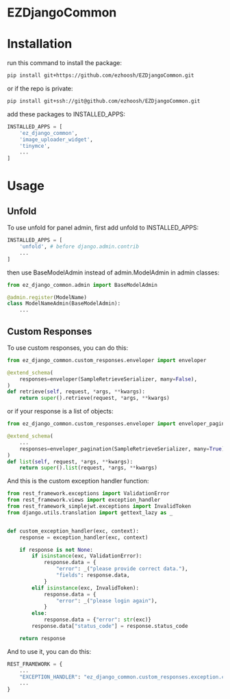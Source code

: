# EZDjangoCommon

# Installation

run this command to install the package:

``` bash
pip install git+https://github.com/ezhoosh/EZDjangoCommon.git
```

or if the repo is private:

``` bash
pip install git+ssh://git@github.com/ezhoosh/EZDjangoCommon.git
```

add these packages to INSTALLED_APPS:

``` python
INSTALLED_APPS = [
    'ez_django_common',
    'image_uploader_widget',
    'tinymce',
    ...
]
```

# Usage

## Unfold
To use unfold for panel admin, first add unfold to INSTALLED_APPS:

``` python
INSTALLED_APPS = [
    'unfold', # before django.admin.contrib
    ...
]
```

then use BaseModelAdmin instead of admin.ModelAdmin in admin classes:

``` python
from ez_django_common.admin import BaseModelAdmin

@admin.register(ModelName)
class ModelNameAdmin(BaseModelAdmin):
    ...
```

## Custom Responses
To use custom responses, you can do this:

``` python
from ez_django_common.custom_responses.enveloper import enveloper

@extend_schema(
    responses=enveloper(SampleRetrieveSerializer, many=False),
)
def retrieve(self, request, *args, **kwargs):
    return super().retrieve(request, *args, **kwargs)
```

or if your response is a list of objects:

``` python
from ez_django_common.custom_responses.enveloper import enveloper_pagination

@extend_schema(
    ...
    responses=enveloper_pagination(SampleRetrieveSerializer, many=True),
)
def list(self, request, *args, **kwargs):
    return super().list(request, *args, **kwargs)
```

And this is the custom exception handler function:

``` python
from rest_framework.exceptions import ValidationError
from rest_framework.views import exception_handler
from rest_framework_simplejwt.exceptions import InvalidToken
from django.utils.translation import gettext_lazy as _


def custom_exception_handler(exc, context):
    response = exception_handler(exc, context)

    if response is not None:
        if isinstance(exc, ValidationError):
            response.data = {
                "error": _("please provide correct data."),
                "fields": response.data,
            }
        elif isinstance(exc, InvalidToken):
            response.data = {
                "error": _("please login again"),
            }
        else:
            response.data = {"error": str(exc)}
        response.data["status_code"] = response.status_code

    return response
```

And to use it, you can do this:

``` python
REST_FRAMEWORK = {
    ...
    "EXCEPTION_HANDLER": "ez_django_common.custom_responses.exception.custom_exception_handler",
    ...
}
```
